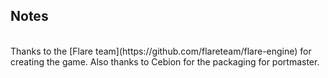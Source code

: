 ## Notes
<br/>
Thanks to the [Flare team](https://github.com/flareteam/flare-engine) for creating the game.  Also thanks to Cebion for the packaging for portmaster.
<br/>
